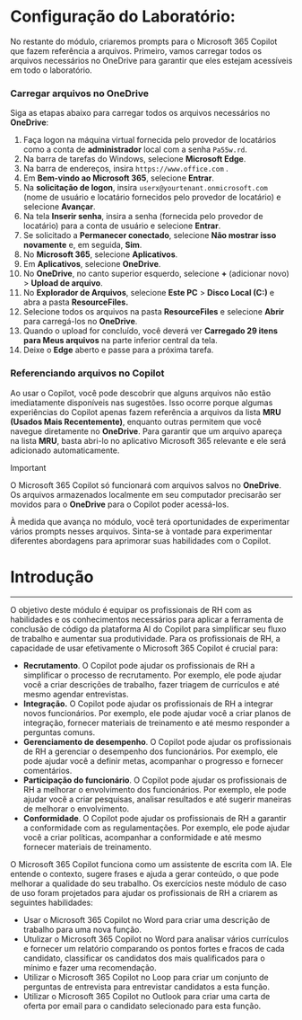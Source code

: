 # Configuração do Laboratório:

No restante do módulo, criaremos prompts para o Microsoft 365 Copilot que fazem referência a arquivos. Primeiro, vamos carregar todos os arquivos necessários no OneDrive para garantir que eles estejam acessíveis em todo o laboratório.


### Carregar arquivos no OneDrive

Siga as etapas abaixo para carregar todos os arquivos necessários no **OneDrive**:

1. Faça logon na máquina virtual fornecida pelo provedor de locatários como a conta de **administrador** local com a senha `Pa55w.rd`.
2. Na barra de tarefas do Windows, selecione **Microsoft Edge**.
3. Na barra de endereços, insira `https://www.office.com` .
4. Em **Bem-vindo ao Microsoft 365**, selecione **Entrar**.
5. Na **solicitação de logon**, insira `userx@yourtenant.onmicrosoft.com` (nome de usuário e locatário fornecidos pelo provedor de locatário) e selecione **Avançar**.
6. Na tela **Inserir senha**, insira a senha (fornecida pelo provedor de locatário) para a conta de usuário e selecione **Entrar**.
7. Se solicitado a **Permanecer conectado**, selecione **Não mostrar isso novamente** e, em seguida, **Sim**.
8. No **Microsoft 365**, selecione **Aplicativos**.
9. Em **Aplicativos**, selecione **OneDrive**.
10. No **OneDrive**, no canto superior esquerdo, selecione **+** (adicionar novo) > **Upload de arquivo**.
11. No **Explorador de Arquivos**, selecione **Este PC** > **Disco Local (C:)** e abra a pasta **ResourceFiles.**
12. Selecione todos os arquivos na pasta **ResourceFiles** e selecione **Abrir** para carregá-los no **OneDrive**.
13. Quando o upload for concluído, você deverá ver **Carregado 29 itens para Meus arquivos** na parte inferior central da tela.
14. Deixe o **Edge** aberto e passe para a próxima tarefa.

### Referenciando arquivos no Copilot

Ao usar o Copilot, você pode descobrir que alguns arquivos não estão imediatamente disponíveis nas sugestões. Isso ocorre porque algumas experiências do Copilot apenas fazem referência a arquivos da lista **MRU (Usados Mais Recentemente)**, enquanto outras permitem que você navegue diretamente no **OneDrive**. Para garantir que um arquivo apareça na lista **MRU**, basta abri-lo no aplicativo Microsoft 365 relevante e ele será adicionado automaticamente.

> [!IMPORTANT]
> O Microsoft 365 Copilot só funcionará com arquivos salvos no **OneDrive**. Os arquivos armazenados localmente em seu computador precisarão ser movidos para o **OneDrive** para o Copilot poder acessá-los.

À medida que avança no módulo, você terá oportunidades de experimentar vários prompts nesses arquivos. Sinta-se à vontade para experimentar diferentes abordagens para aprimorar suas habilidades com o Copilot.

# Introdução
---
O objetivo deste módulo é equipar os profissionais de RH com as habilidades e os conhecimentos necessários para aplicar a ferramenta de conclusão de código da plataforma AI do Copilot para simplificar seu fluxo de trabalho e aumentar sua produtividade. Para os profissionais de RH, a capacidade de usar efetivamente o Microsoft 365 Copilot é crucial para:

 -  **Recrutamento**. O Copilot pode ajudar os profissionais de RH a simplificar o processo de recrutamento. Por exemplo, ele pode ajudar você a criar descrições de trabalho, fazer triagem de currículos e até mesmo agendar entrevistas.
 -  **Integração.** O Copilot pode ajudar os profissionais de RH a integrar novos funcionários. Por exemplo, ele pode ajudar você a criar planos de integração, fornecer materiais de treinamento e até mesmo responder a perguntas comuns.
 -  **Gerenciamento de desempenho**. O Copilot pode ajudar os profissionais de RH a gerenciar o desempenho dos funcionários. Por exemplo, ele pode ajudar você a definir metas, acompanhar o progresso e fornecer comentários.
 -  **Participação do funcionário**. O Copilot pode ajudar os profissionais de RH a melhorar o envolvimento dos funcionários. Por exemplo, ele pode ajudar você a criar pesquisas, analisar resultados e até sugerir maneiras de melhorar o envolvimento.
 -  **Conformidade**. O Copilot pode ajudar os profissionais de RH a garantir a conformidade com as regulamentações. Por exemplo, ele pode ajudar você a criar políticas, acompanhar a conformidade e até mesmo fornecer materiais de treinamento.

O Microsoft 365 Copilot funciona como um assistente de escrita com IA. Ele entende o contexto, sugere frases e ajuda a gerar conteúdo, o que pode melhorar a qualidade do seu trabalho. Os exercícios neste módulo de caso de uso foram projetados para ajudar os profissionais de RH a criarem as seguintes habilidades:

 -  Usar o Microsoft 365 Copilot no Word para criar uma descrição de trabalho para uma nova função.
 -  Utulizar o Microsoft 365 Copilot no Word para analisar vários currículos e fornecer um relatório comparando os pontos fortes e fracos de cada candidato, classificar os candidatos dos mais qualificados para o mínimo e fazer uma recomendação.
 -  Utilizar o Microsoft 365 Copilot no Loop para criar um conjunto de perguntas de entrevista para entrevistar candidatos a esta função.
 -  Utilizar o Microsoft 365 Copilot no Outlook para criar uma carta de oferta por email para o candidato selecionado para esta função.
